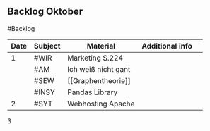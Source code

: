 ## Backlog Oktober
#Backlog

| Date | Subject | Material            | Additional info |     |
| ---- | ------- | ------------------- | --------------- | --- |
| 1    | #WIR    | Marketing S.224     |                 |     |
|      | #AM     | Ich weiß nicht gant |                 |     |
|      | #SEW    | [[Graphentheorie]]  |                 |     |
|      | #INSY   | Pandas Library      |                 |     |
| 2    | #SYT    | Webhosting Apache   |                 |     |
3